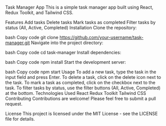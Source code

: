 Task Manager App
This is a simple task manager app built using React, Redux Toolkit, and Tailwind CSS.

Features
Add tasks
Delete tasks
Mark tasks as completed
Filter tasks by status (All, Active, Completed)
Installation
Clone the repository:

bash
Copy code
git clone https://github.com/your-username/task-manager.git
Navigate into the project directory:

bash
Copy code
cd task-manager
Install dependencies:

bash
Copy code
npm install
Start the development server:

bash
Copy code
npm start
Usage
To add a new task, type the task in the input field and press Enter.
To delete a task, click on the delete icon next to the task.
To mark a task as completed, click on the checkbox next to the task.
To filter tasks by status, use the filter buttons (All, Active, Completed) at the bottom.
Technologies Used
React
Redux Toolkit
Tailwind CSS
Contributing
Contributions are welcome! Please feel free to submit a pull request.

License
This project is licensed under the MIT License - see the LICENSE file for details.
